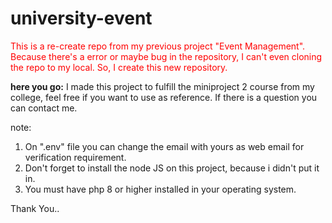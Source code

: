 # university-event
<p style="color: red">
    This is a re-create repo from my previous project "Event Management". Because there's a error or maybe bug in the repository, I can't even cloning the repo to my local. So, I create this new repository.
</p>



**here you go:**
I made this project to fulfill the miniproject 2 course from my college, feel free if you want to use as reference. If there is a question you can contact me.

note:
1. On ".env" file you can change the email with yours as web email for verification requirement.
2. Don't forget to install the node JS on this project, because i didn't put it in.
3. You must have php 8 or higher installed in your operating system.

Thank You..
